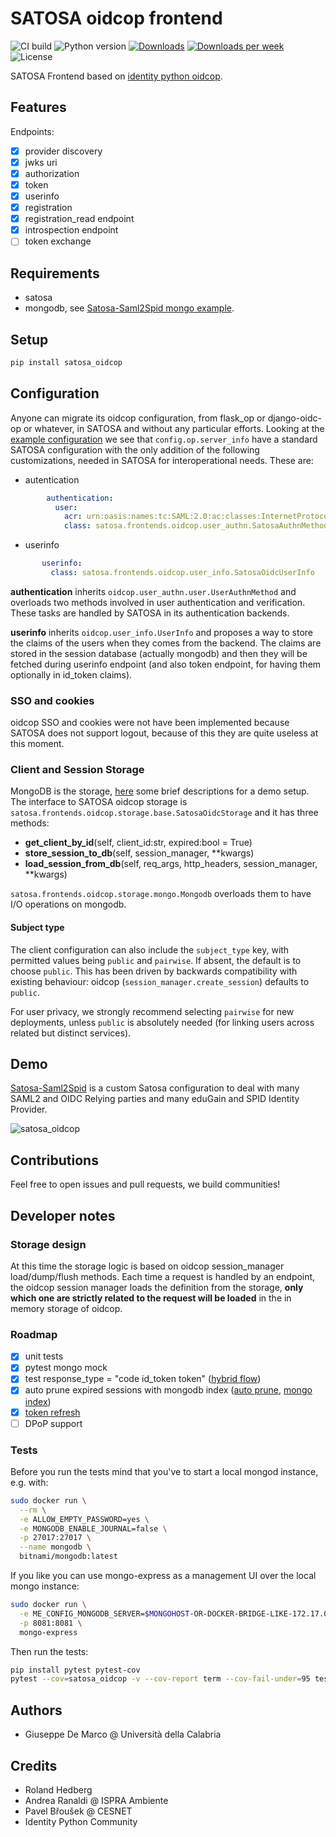 # SATOSA oidcop frontend

![CI build](https://github.com/UniversitaDellaCalabria/satosa-oidcop/workflows/satosa_oidcop/badge.svg)
![Python version](https://img.shields.io/badge/license-Affero%203-blue.svg)
[![Downloads](https://pepy.tech/badge/satosa-oidcop)](https://pepy.tech/project/satosa-oidcop)
[![Downloads per week](https://pepy.tech/badge/satosa-oidcop/week)](https://pepy.tech/project/satosa-oidcop)
![License](https://img.shields.io/badge/python-3.7%20%7C%203.8%20%7C%203.9-blue.svg)

SATOSA Frontend based on [identity python oidcop](https://github.com/IdentityPython/oidc-op).

## Features

Endpoints:

- [x] provider discovery
- [x] jwks uri
- [x] authorization
- [x] token
- [x] userinfo
- [x] registration
- [x] registration_read endpoint
- [x] introspection endpoint
- [ ] token exchange

## Requirements

- satosa
- mongodb, see [Satosa-Saml2Spid mongo example](https://github.com/italia/Satosa-Saml2Spid/tree/master/mongo).

## Setup

```sh
pip install satosa_oidcop
```

## Configuration

Anyone can migrate its oidcop configuration, from flask_op or django-oidc-op
or whatever, in SATOSA and without any particular efforts. Looking at the
[example configuration](example/oidcop_frontend.yaml) we see that
`config.op.server_info` have a standard SATOSA configuration with the only
addition of the following customizations, needed in SATOSA for interoperational
needs. These are:

- autentication

```yaml
        authentication:
          user:
            acr: urn:oasis:names:tc:SAML:2.0:ac:classes:InternetProtocolPassword
            class: satosa.frontends.oidcop.user_authn.SatosaAuthnMethod
```

- userinfo

```yaml
       userinfo:
         class: satosa.frontends.oidcop.user_info.SatosaOidcUserInfo
```

**authentication** inherits `oidcop.user_authn.user.UserAuthnMethod`
and overloads two methods involved in user authentication and verification.
These tasks are handled by SATOSA in its authentication backends.

**userinfo** inherits `oidcop.user_info.UserInfo` and proposes a way to store
the claims of the users when they comes from the backend. The claims are stored
in the session database (actually mongodb) and then they will be fetched during
userinfo endpoint (and also token endpoint, for having them optionally
in id_token claims).

### SSO and cookies

oidcop SSO and cookies were not have been implemented because SATOSA does not
support logout, because of this they are quite useless at this moment.

### Client and Session Storage

MongoDB is the storage, [here](https://github.com/italia/Satosa-Saml2Spid/tree/oidcop/mongo)
some brief descriptions for a demo setup. The interface to SATOSA oidcop
storage is `satosa.frontends.oidcop.storage.base.SatosaOidcStorage` and it has
three methods:

- **get_client_by_id**(self, client_id:str, expired:bool = True)
- **store_session_to_db**(self, session_manager, \*\*kwargs)
- **load_session_from_db**(self, req_args, http_headers, session_manager, \*\*kwargs)

`satosa.frontends.oidcop.storage.mongo.Mongodb` overloads them to have I/O
operations on mongodb.

#### Subject type

The client configuration can also include the `subject_type` key,
with permitted values being `public` and `pairwise`. If absent, the default is
to choose `public`. This has been driven by backwards compatibility
with existing behaviour: oidcop (`session_manager.create_session`)
defaults to `public`.

For user privacy, we strongly recommend selecting `pairwise` for
new deployments, unless `public` is absolutely needed
(for linking users across related but distinct services).

## Demo

[Satosa-Saml2Spid](https://github.com/italia/Satosa-Saml2Spid/) is a custom
Satosa configuration to deal with many SAML2 and OIDC Relying parties
and many eduGain and SPID Identity Provider.

![satosa_oidcop](images/dive.gif)

## Contributions

Feel free to open issues and pull requests, we build communities!

## Developer notes

### Storage design

At this time the storage logic is based on oidcop session_manager
load/dump/flush methods. Each time a request is handled by an endpoint,
the oidcop session manager loads the definition from the storage,
**only which one are strictly related to the request will be loaded**
in the in memory storage of oidcop.

### Roadmap

- [x] unit tests
- [x] pytest mongo mock
- [x] test response_type = "code id_token token" ([hybrid flow](https://github.com/IdentityPython/SATOSA/pull/378/commits/a61dc99503bcb9d4982b77a6ddcf0c41b6732915))
- [x] auto prune expired sessions with mongodb index
      ([auto prune](https://github.com/IdentityPython/SATOSA/pull/378/commits/137993f77bfb05b44f25ba6df3784e8fb86a31ce),
      [mongo index](https://github.com/italia/Satosa-Saml2Spid/tree/oidcop/mongo#create-expired-session-deletion))
- [x] [token refresh](https://github.com/IdentityPython/SATOSA/pull/378/commits/59c0a53fa73e70551d76c5355c051a7389ab99fd)
- [ ] DPoP support

### Tests

Before you run the tests mind that you've to start a local mongod instance,
e.g. with:

```sh
sudo docker run \
  --rm \
  -e ALLOW_EMPTY_PASSWORD=yes \
  -e MONGODB_ENABLE_JOURNAL=false \
  -p 27017:27017 \
  --name mongodb \
  bitnami/mongodb:latest
```

If you like you can use mongo-express as a management UI over the local mongo instance:

```sh
sudo docker run \
  -e ME_CONFIG_MONGODB_SERVER=$MONGOHOST-OR-DOCKER-BRIDGE-LIKE-172.17.0.1 \
  -p 8081:8081 \
  mongo-express
```

Then run the tests:

```sh
pip install pytest pytest-cov
pytest --cov=satosa_oidcop -v --cov-report term --cov-fail-under=95 tests/
```

## Authors

- Giuseppe De Marco @ Università della Calabria

## Credits

- Roland Hedberg
- Andrea Ranaldi @ ISPRA Ambiente
- Pavel Břoušek @ CESNET
- Identity Python Community
